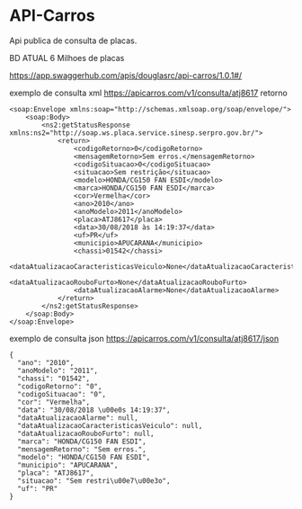 # API-Carros
Api publica de consulta de placas.

BD ATUAL 6 Milhoes de placas

https://app.swaggerhub.com/apis/douglasrc/api-carros/1.0.1#/


exemplo de consulta xml
https://apicarros.com/v1/consulta/atj8617
retorno
```
<soap:Envelope xmlns:soap="http://schemas.xmlsoap.org/soap/envelope/">
    <soap:Body>
        <ns2:getStatusResponse xmlns:ns2="http://soap.ws.placa.service.sinesp.serpro.gov.br/">
            <return>
                <codigoRetorno>0</codigoRetorno>
                <mensagemRetorno>Sem erros.</mensagemRetorno>
                <codigoSituacao>0</codigoSituacao>
                <situacao>Sem restrição</situacao>
                <modelo>HONDA/CG150 FAN ESDI</modelo>
                <marca>HONDA/CG150 FAN ESDI</marca>
                <cor>Vermelha</cor>
                <ano>2010</ano>
                <anoModelo>2011</anoModelo>
                <placa>ATJ8617</placa>
                <data>30/08/2018 às 14:19:37</data>
                <uf>PR</uf>
                <municipio>APUCARANA</municipio>
                <chassi>01542</chassi>
                <dataAtualizacaoCaracteristicasVeiculo>None</dataAtualizacaoCaracteristicasVeiculo>
                <dataAtualizacaoRouboFurto>None</dataAtualizacaoRouboFurto>
                <dataAtualizacaoAlarme>None</dataAtualizacaoAlarme>
            </return>
        </ns2:getStatusResponse>
    </soap:Body>
</soap:Envelope>

```
exemplo de consulta json
https://apicarros.com/v1/consulta/atj8617/json
```
{
  "ano": "2010", 
  "anoModelo": "2011", 
  "chassi": "01542", 
  "codigoRetorno": "0", 
  "codigoSituacao": "0", 
  "cor": "Vermelha", 
  "data": "30/08/2018 \u00e0s 14:19:37", 
  "dataAtualizacaoAlarme": null, 
  "dataAtualizacaoCaracteristicasVeiculo": null, 
  "dataAtualizacaoRouboFurto": null, 
  "marca": "HONDA/CG150 FAN ESDI", 
  "mensagemRetorno": "Sem erros.", 
  "modelo": "HONDA/CG150 FAN ESDI", 
  "municipio": "APUCARANA", 
  "placa": "ATJ8617", 
  "situacao": "Sem restri\u00e7\u00e3o", 
  "uf": "PR"
}
```
